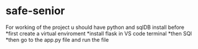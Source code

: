 # safe-senior
For working of the project u should have python and sqlDB install before
*first create a virtual enviroment
*install flask in VS code terminal
*then SQl
*then go to the app.py file and run the file
